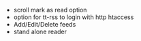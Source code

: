- scroll mark as read option
- option for tt-rss to login with http htaccess
- Add/Edit/Delete feeds
- stand alone reader
